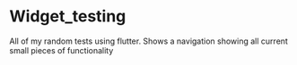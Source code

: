 # Widget_testing

All of my random tests using flutter.
Shows a navigation showing all current small pieces of functionality
